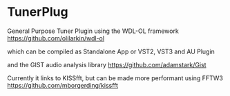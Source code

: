 # TunerPlug
General Purpose Tuner Plugin using the WDL-OL framework
https://github.com/olilarkin/wdl-ol

which can be compiled as Standalone App or VST2, VST3 and AU Plugin

and the GIST audio analysis library
https://github.com/adamstark/Gist

Currently it links to KISSfft, but can be made more performant using FFTW3
https://github.com/mborgerding/kissfft
